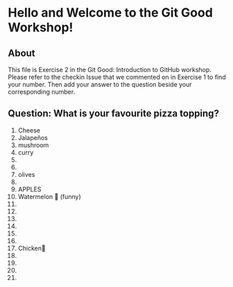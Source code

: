 # Hello and Welcome to the Git Good Workshop! 

## About 

This file is Exercise 2 in the Git Good: Introduction to GitHub workshop. 
Please refer to the checkin Issue that we commented on in Exercise 1 to find your number. Then add your answer to the question beside your corresponding number.

## Question: What is your favourite pizza topping?

1. Cheese
2. Jalapeños 
3. mushroom
2. curry
3. 
4. 
5. olives
6. 
7. APPLES
8. Watermelon 🍉 (funny) 
9. 
10. 
11. 
12. 
13. 
14. 
15. Chicken🍗
16. 
17. 
18. 
19. 

